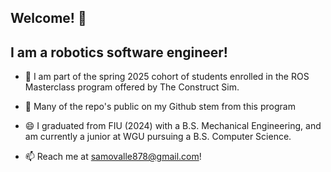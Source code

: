 ## Welcome! 👋

## I am a robotics software engineer!

- 🔭 I am part of the spring 2025 cohort of students enrolled in the ROS Masterclass program offered by The Construct Sim.
- 🤔 Many of the repo's public on my Github stem from this program

- 😄 I graduated from FIU (2024) with a B.S. Mechanical Engineering, and am currently a junior at WGU pursuing a B.S. Computer Science.

- 📫 Reach me at samovalle878@gmail.com!

<!--
**Edrop7/Edrop7** is a ✨ _special_ ✨ repository because its `README.md` (this file) appears on your GitHub profile.

Here are some ideas to get you started:

- 🔭 I’m currently working on ...
- 🌱 I’m currently learning ...
- 👯 I’m looking to collaborate on ...
- 🤔 I’m looking for help with ...
- 💬 Ask me about ...
- 📫 How to reach me: ...
- 😄 Pronouns: ...
- ⚡ Fun fact: ...
-->
